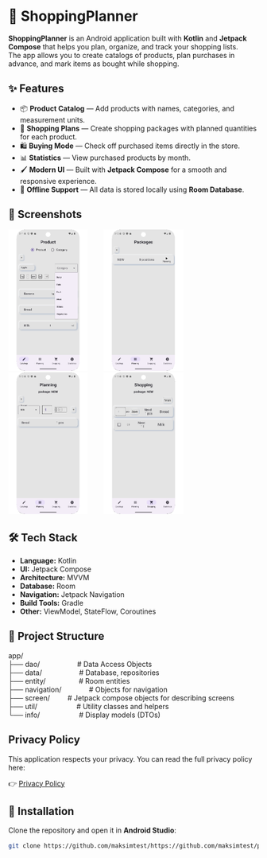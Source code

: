 # 🛒 ShoppingPlanner

**ShoppingPlanner** is an Android application built with **Kotlin** and **Jetpack Compose** that helps you plan, organize, and track your shopping lists.  
The app allows you to create catalogs of products, plan purchases in advance, and mark items as bought while shopping.

## ✨ Features

- 📦 **Product Catalog** — Add products with names, categories, and measurement units.
- 📅 **Shopping Plans** — Create shopping packages with planned quantities for each product.
- 🛍 **Buying Mode** — Check off purchased items directly in the store.
- 📊 **Statistics** — View purchased products by month.
- 🖌 **Modern UI** — Built with **Jetpack Compose** for a smooth and responsive experience.
- 💾 **Offline Support** — All data is stored locally using **Room Database**.

## 📱 Screenshots

<img src="screenshots/screenshot_01.png" width="160" alt="Children screen" />&nbsp;&nbsp;&nbsp;&nbsp;&nbsp;&nbsp;&nbsp;&nbsp;<img src="screenshots/screenshot_02.png" width="160" alt="Sickness screen" />&nbsp;&nbsp;&nbsp;&nbsp;&nbsp;&nbsp;&nbsp;&nbsp;<img src="screenshots/screenshot_03.png" width="160" alt="Daily routine screen" />&nbsp;&nbsp;&nbsp;&nbsp;&nbsp;&nbsp;&nbsp;&nbsp;<img src="screenshots/screenshot_04.png" width="160" alt="Statistic screen" />

## 🛠 Tech Stack

- **Language:** Kotlin
- **UI:** Jetpack Compose
- **Architecture:** MVVM
- **Database:** Room
- **Navigation:** Jetpack Navigation
- **Build Tools:** Gradle
- **Other:** ViewModel, StateFlow, Coroutines

## 📁 Project Structure

app/  
  ├── dao/ &nbsp;&nbsp; &nbsp;&nbsp;&nbsp;&nbsp;&nbsp;&nbsp;&nbsp;&nbsp;&nbsp;&nbsp;&nbsp;&nbsp;&nbsp;&nbsp; # Data Access Objects<br>
  ├── data/ &nbsp;&nbsp; &nbsp;&nbsp;&nbsp;&nbsp;&nbsp;&nbsp;&nbsp;&nbsp;&nbsp;&nbsp;&nbsp;&nbsp;&nbsp;&nbsp; # Database, repositories<br>
  ├── entity/ &nbsp;&nbsp;&nbsp;&nbsp;&nbsp;&nbsp;&nbsp;&nbsp;&nbsp;&nbsp;&nbsp;&nbsp;&nbsp;&nbsp;&nbsp; # Room entities<br>
  ├── navigation/ &nbsp; &nbsp;&nbsp;&nbsp;&nbsp;&nbsp;&nbsp;&nbsp;&nbsp;&nbsp;&nbsp; # Objects for navigation<br>
  ├── screen/ &nbsp;&nbsp;&nbsp;&nbsp;&nbsp;&nbsp;&nbsp; # Jetpack compose objects for describing screens<br>
  ├── util/ &nbsp;&nbsp;&nbsp;&nbsp;&nbsp;&nbsp;&nbsp;&nbsp;&nbsp;&nbsp;&nbsp;&nbsp;&nbsp;&nbsp;&nbsp;&nbsp;&nbsp;&nbsp; # Utility classes and helpers<br>
  └── info/ &nbsp; &nbsp;&nbsp;&nbsp;&nbsp;&nbsp;&nbsp;&nbsp;&nbsp;&nbsp;&nbsp;&nbsp;&nbsp;&nbsp;&nbsp;&nbsp;&nbsp; # Display models (DTOs)<br>

## Privacy Policy

This application respects your privacy. You can read the full privacy policy here:

👉 [Privacy Policy](https://maksimtest.github.io/plan_and_buy_app/privacy-policy.html)

## 🚀 Installation

Clone the repository and open it in **Android Studio**:

```bash
git clone https://github.com/maksimtest/https://github.com/maksimtest/plan_and_buy_app.git
